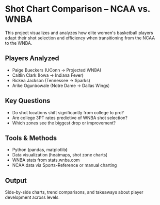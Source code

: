 # Shot Chart Comparison – NCAA vs. WNBA

This project visualizes and analyzes how elite women's basketball players adapt their shot selection and efficiency when transitioning from the NCAA to the WNBA.

## Players Analyzed
- Paige Bueckers (UConn → Projected WNBA)
- Caitlin Clark (Iowa → Indiana Fever)
- Rickea Jackson (Tennessee → Sparks)
- Arike Ogunbowale (Notre Dame → Dallas Wings)

## Key Questions
- Do shot locations shift significantly from college to pro?
- Are college 3PT rates predictive of WNBA shot selection?
- Which zones see the biggest drop or improvement?

## Tools & Methods
- Python (pandas, matplotlib)
- Data visualization (heatmaps, shot zone charts)
- WNBA stats from stats.wnba.com
- NCAA data via Sports-Reference or manual charting

## Output
Side-by-side charts, trend comparisons, and takeaways about player development across levels.

